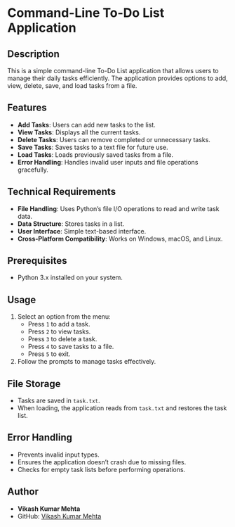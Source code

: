 # Command-Line To-Do List Application

## Description
This is a simple command-line To-Do List application that allows users to manage their daily tasks efficiently. 
The application provides options to add, view, delete, save, and load tasks from a file.

## Features
- **Add Tasks**: Users can add new tasks to the list.
- **View Tasks**: Displays all the current tasks.
- **Delete Tasks**: Users can remove completed or unnecessary tasks.
- **Save Tasks**: Saves tasks to a text file for future use.
- **Load Tasks**: Loads previously saved tasks from a file.
- **Error Handling**: Handles invalid user inputs and file operations gracefully.

## Technical Requirements
- **File Handling**: Uses Python’s file I/O operations to read and write task data.
- **Data Structure**: Stores tasks in a list.
- **User Interface**: Simple text-based interface.
- **Cross-Platform Compatibility**: Works on Windows, macOS, and Linux.

## Prerequisites
- Python 3.x installed on your system.

## Usage
1. Select an option from the menu:
   - Press `1` to add a task.
   - Press `2` to view tasks.
   - Press `3` to delete a task.
   - Press `4` to save tasks to a file.
   - Press `5` to exit.
2. Follow the prompts to manage tasks effectively.

## File Storage
- Tasks are saved in `task.txt`.
- When loading, the application reads from `task.txt` and restores the task list.

## Error Handling
- Prevents invalid input types.
- Ensures the application doesn’t crash due to missing files.
- Checks for empty task lists before performing operations.

## Author
- **Vikash Kumar Mehta**  
- GitHub: [Vikash Kumar Mehta](https://github.com/mehta-g1)
